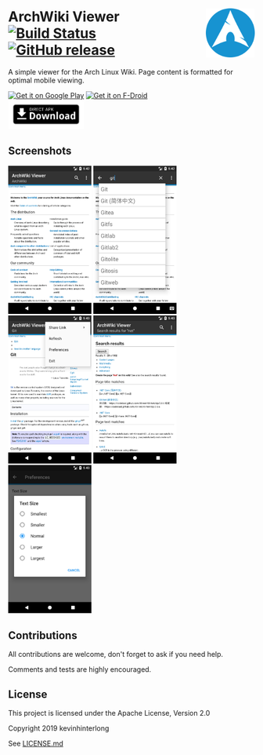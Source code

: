 ArchWiki Viewer <img src="app/src/main/play/listings/en-US/graphics/icon/0.png" height="100px" align="right"/>
[![Build Status](https://api.travis-ci.org/kevinhinterlong/archwiki-viewer.svg?branch=master)](https://travis-ci.org/kevinhinterlong/archwiki-viewer) [![GitHub release](https://img.shields.io/github/release/kevinhinterlong/archwiki-viewer.svg)](https://github.com/kevinhinterlong/archwiki-viewer/releases)
===============
A simple viewer for the Arch Linux Wiki. Page content is formatted for optimal mobile viewing.

[<img src="https://play.google.com/intl/en_us/badges/images/generic/en_badge_web_generic.png" alt="Get it on Google Play" height="80">](https://play.google.com/store/apps/details?id=com.jtmcn.archwiki.viewer) [<img src="https://fdroid.gitlab.io/artwork/badge/get-it-on.png" alt="Get it on F-Droid" height="80"><br/>](https://f-droid.org/repository/browse/?fdid=com.jtmcn.archwiki.viewer) [<img src=".github/assets/direct-apk-download.png" alt="Direct apk download" height="60">](https://github.com/kevinhinterlong/SwishTicker/releases/latest)

## Screenshots

<img src="app/src/main/play/listings/en-US/graphics/phone-screenshots/0.png" width="170"/> <img src="app/src/main/play/listings/en-US/graphics/phone-screenshots/1.png" width="170"/> <img src="app/src/main/play/listings/en-US/graphics/phone-screenshots/2.png" width="170"/> <img src="app/src/main/play/listings/en-US/graphics/phone-screenshots/3.png" width="170"/> <img src="app/src/main/play/listings/en-US/graphics/phone-screenshots/4.png" width="170"/>

## Contributions
All contributions are welcome, don't forget to ask if you need help.

Comments and tests are highly encouraged.

## License
This project is licensed under the Apache License, Version 2.0

Copyright 2019 kevinhinterlong

See [LICENSE.md](LICENSE.md)
